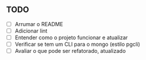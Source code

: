 ## TODO

- [ ] Arrumar o README
- [ ] Adicionar lint
- [ ] Entender como o projeto funcionar e atualizar
- [ ] Verificar se tem um CLI para o mongo (estilo pgcli)
- [ ] Avaliar o que pode ser refatorado, atualizado
